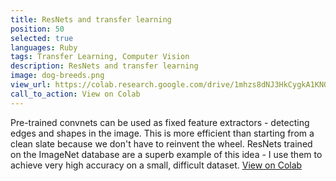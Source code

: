 ```yaml
---
title: ResNets and transfer learning
position: 50
selected: true
languages: Ruby
tags: Transfer Learning, Computer Vision
description: ResNets and transfer learning
image: dog-breeds.png
view_url: https://colab.research.google.com/drive/1mhzs8dNJ3HkCygkA1KNORpCJAeL3cEUD#scrollTo=1rSoTkU7mxBB
call_to_action: View on Colab
---
```


Pre-trained convnets can be used as fixed feature extractors - detecting edges and shapes in the image. This is more efficient than starting from a clean slate because we don't have to reinvent the wheel. ResNets trained on the ImageNet database are a superb example of this idea - I use them to achieve very high accuracy on a small, difficult dataset. [View on Colab](https://colab.research.google.com/drive/1mhzs8dNJ3HkCygkA1KNORpCJAeL3cEUD#scrollTo=1rSoTkU7mxBB)